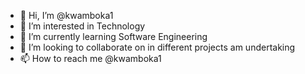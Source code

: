 - 👋 Hi, I’m @kwamboka1
- 👀 I’m interested in Technology 
- 🌱 I’m currently learning Software Engineering 
- 💞️ I’m looking to collaborate on in different projects am undertaking 
- 📫 How to reach me @kwamboka1 

<!---
kwamboka1/kwamboka1 is a ✨ special ✨ repository because its `README.md` (this file) appears on your GitHub profile.
You can click the Preview link to take a look at your changes.
--->
